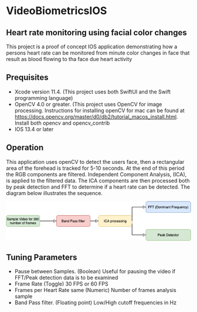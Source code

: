 # VideoBiometricsIOS
## Heart rate monitoring using facial color changes


This project is a proof of concept IOS application demonstrating how a persons heart rate can be monitored from minute color changes in face that result as blood flowing to tha face due heart activity

## Prequisites

* Xcode version 11.4. (This project uses both SwiftUI and the Swift programming language)
* OpenCV 4.0 or greater. (This project uses OpenCV for image processing. Instructions for installing openCV for mac can be found at https://docs.opencv.org/master/d0/db2/tutorial_macos_install.html. Install both opencv and opencv_contrib
* IOS 13.4 or later

## Operation

This application uses openCV to detect the users face, then a rectangular area of the forehead is tracked for 5-10 seconds. At the end of this period the RGB components are filtered. Independent Component Analysis, (ICA), is applied to the filtered data. The ICA components are then processed both by peak detection and FFT to determine if a heart rate can be detected. The diagram below illustrates the sequence.

![flow_diagram](./processing_diagram.png)

## Tuning Parameters
* Pause between Samples. (Boolean)  Useful for pausing the video if FFT/Peak detection data is to be examined
* Frame Rate (Toggle) 30 FPS or 60 FPS
* Frames per Heart Rate same (Numeric) Number of frames analysis sample
* Band Pass filter. (Floating point) Low/High cutoff frequencies in Hz
